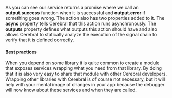As you can see our service returns a promise where we call an **output.success** function when it is successful and **output.error** if something goes wrong. The action also has two properties added to it. The **async** property tells Cerebral that this action runs asynchronously. The **outputs** property defines what outputs this action should have and also allows Cerebral to statically analyze the execution of the signal chain to verify that it is defined correctly.

#### Best practices
When you depend on some library it is quite common to create a module that exposes services wrapping what you need from that library. By doing that it is also very easy to share that module with other Cerebral developers. Wrapping other libraries with Cerebral is of course not necessary, but it will help with your mental image of changes in your app because the debugger will now know about these services and when they are called.

